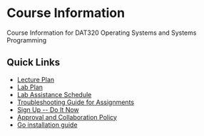 # Course Information

Course Information for DAT320 Operating Systems and Systems Programming

## Quick Links

- [Lecture Plan](lecture-plan.md)
- [Lab Plan](lab-plan.md)
- [Lab Assistance Schedule](lab-assistance.md)
- [Troubleshooting Guide for Assignments](troubleshooting.md)
- [Sign Up -- Do It Now](signup.md)
- [Approval and Collaboration Policy](policy.md)
- [Go installation guide](setup-go.md)

<!---
- [Get Unix Account -- Do It Now](setup-unix.md)
- [Description of Lab Submission Process](lab-submission.md)
- [Code editors](setup-editors.md)
- [Windows Specific: Guide to Installing Windows Subsystem for Linux (WSL)](setup-wsl.md)
 --->